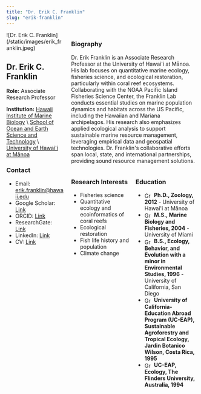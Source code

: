 ```yaml
---
title: "Dr. Erik C. Franklin"
slug: "erik-franklin"
---
```


<div class="left-column">
    ![Dr. Erik C. Franklin](/static/images/erik_franklin.jpeg)
    <h2>Dr. Erik C. Franklin</h2>
    <p><strong>Role:</strong> Associate Research Professor</p>
    <p><strong>Institution:</strong> <a href="https://www.himb.hawaii.edu/">Hawaii Institute of Marine Biology</a> \ <a href="https://www.soest.hawaii.edu/soestwp/">School of Ocean and Earth Science and Technology</a> \ <a href="https://manoa.hawaii.edu/">University of Hawai'i at Mānoa</a></p>
    <h3>Contact</h3>
    <ul>
        <li>Email: <a href="mailto:erik.franklin@hawaii.edu">erik.franklin@hawaii.edu</a></li>
        <li>Google Scholar: <a href="https://scholar.google.com/citations?user=aPMTCK8AAAAJ&hl=en">Link</a></li>
        <li>ORCID: <a href="https://orcid.org/0000-0002-8660-3085">Link</a></li>
        <li>ResearchGate: <a href="https://www.researchgate.net/profile/Erik-Franklin">Link</a></li>
        <li>LinkedIn: <a href="https://linkedin.com/in/erikfranklin">Link</a></li>
        <li>CV: <a href="/files/FranklinEC_cv.pdf">Link</a></li>
    </ul>
</div>

<div class="right-column">
    <h3>Biography</h3>
    <p>Dr. Erik Franklin is an Associate Research Professor at the University of Hawai'i at Mānoa. His lab focuses on quantitative marine ecology, fisheries science, and ecological restoration, particularly within coral reef ecosystems. Collaborating with the NOAA Pacific Island Fisheries Science Center, the Franklin Lab conducts essential studies on marine population dynamics and habitats across the US Pacific, including the Hawaiian and Mariana archipelagos. His research also emphasizes applied ecological analysis to support sustainable marine resource management, leveraging empirical data and geospatial technologies. Dr. Franklin's collaborative efforts span local, state, and international partnerships, providing sound resource management solutions.</p>
    <div class="interests-education">
        <div class="interests">
            <h3>Research Interests</h3>
            <ul>
                <li>Fisheries science</li>
                <li>Quantitative ecology and ecoinformatics of coral reefs</li>
                <li>Ecological restoration</li>
                <li>Fish life history and population</li>
                <li>Climate change</li>
            </ul>
        </div>
        <div class="education">
            <h3>Education</h3>
            <ul>
              <li><img src="/images/graduation-cap.png" alt="Graduation Cap" class="graduation-icon" /> <strong>Ph.D., Zoology, 2012</strong> - University of Hawai'i at Mānoa</li>
              <li><img src="/images/graduation-cap.png" alt="Graduation Cap" class="graduation-icon" /> <strong>M.S., Marine Biology and Fisheries, 2004</strong> - University of Miami</li>
              <li><img src="/images/graduation-cap.png" alt="Graduation Cap" class="graduation-icon" /> <strong>B.S., Ecology, Behavior, and Evolution with a minor in Environmental Studies, 1996</strong> - University of California, San Diego</li>
              <li><img src="/images/graduation-cap.png" alt="Graduation Cap" class="graduation-icon" /> <strong>University of California-Education Abroad Program (UC-EAP), Sustainable Agroforestry and Tropical Ecology, Jardin Botanico Wilson, Costa Rica, 1995</strong></li>
              <li><img src="/images/graduation-cap.png" alt="Graduation Cap" class="graduation-icon" /> <strong>UC-EAP, Ecology, The Flinders University, Australia, 1994</strong></li>
            </ul>
        </div>
    </div>
</div>

<style>
    .left-column {
    float: left;
    width: 30%; /* Adjust as needed */
    margin-right: 20px; /* Space between columns */
}

.right-column {
    float: left;
    width: 65%; /* Adjust as needed */
}

.interests-education {
    display: flex;
    justify-content: space-between;
}

.interests, .education {
    width: 48%; /* Adjust for spacing */
}

img {
    border-radius: 50%; /* Makes the image circular */
    width: 100%; /* Adjust to your preferred size */
}
.graduation-icon {
    width: 16px; /* Adjust size as needed */
    vertical-align: middle; /* Aligns the icon with the text */
    margin-right: 5px; /* Space between icon and text */
}
</style>

  